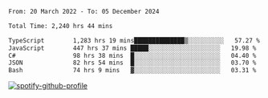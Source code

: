 <!--START_SECTION:waka-->

```txt
From: 20 March 2022 - To: 05 December 2024

Total Time: 2,240 hrs 44 mins

TypeScript        1,283 hrs 19 mins██████████████▒░░░░░░░░░░   57.27 %
JavaScript        447 hrs 37 mins █████░░░░░░░░░░░░░░░░░░░░   19.98 %
C#                98 hrs 38 mins  █░░░░░░░░░░░░░░░░░░░░░░░░   04.40 %
JSON              82 hrs 54 mins  █░░░░░░░░░░░░░░░░░░░░░░░░   03.70 %
Bash              74 hrs 9 mins   ▓░░░░░░░░░░░░░░░░░░░░░░░░   03.31 %
```

<!--END_SECTION:waka-->
[![spotify-github-profile](https://spotify-github-profile.vercel.app/api/view?uid=c00zprrvy9xiloa9qnco3hmng&cover_image=true&theme=novatorem&show_offline=false&background_color=121212&bar_color=53b14f&bar_color_cover=false)](https://spotify-github-profile.vercel.app/api/view?uid=c00zprrvy9xiloa9qnco3hmng&redirect=true)



